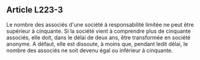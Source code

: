 Article L223-3
----
Le nombre des associés d'une société à responsabilité limitée ne peut être
supérieur à cinquante. Si la société vient à comprendre plus de cinquante
associés, elle doit, dans le délai de deux ans, être transformée en société
anonyme. A défaut, elle est dissoute, à moins que, pendant ledit délai, le
nombre des associés ne soit devenu égal ou inférieur à cinquante.

